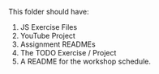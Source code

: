 This folder should have:
1. JS Exercise Files
2. YouTube Project
3. Assignment READMEs
4. The TODO Exercise / Project
5. A README for the workshop schedule.